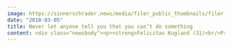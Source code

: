 ```yaml
---
image: https://sinnerschrader.news/media/filer_public_thumbnails/filer_public/e6/56/e6561f22-8de6-41c3-97db-cc2965f9aa41/700px_im_gesprach_mit_felicitas_kugland.png__480x288_q85_crop_subsampling-2_upscale.png
date: "2018-03-05"
title: Never let anyone tell you that you can’t do something
content: <div class="newsbody"><p><strong>Felicitas Kugland (31)<br/>Principal Engineer, Developer Relations</strong></p><p><strong>What do you do at SinnerSchrader?</strong><br/>On the one hand, I do a lot of community work at SinnerSchrader and, for example, I come up with new formats that can be implemented in addition to hackathons or meetings. I can also do part of my work as a curator for the JSConf EU and I am active as a team member for the CSSconf EU. I also work on a wide range of customer projects so that I don’t just become a theoretician. After all, this is the only way to find out how things actually work in implementation and to experience the struggles that a developer sometimes has. With all of this, no two days are ever the same for me and I don’t have a regular daily routine in my job.</p><p><strong>Which topic and which tool is currently the highlight for you?</strong><br/>Open source is my favourite topic at the moment. I am tidying up our SinnerSchrader open-source projects to make them more contributor-friendly and then publicise them more so that SinnerSchrader’s open-source software can become better known.<br/>My absolute favourite tool right now is Alva (digital design tool, https://meetalva.io/), which we have just developed, and an all-time favourite of mine is Patternplate (<a href="https://github.com/sinnerschrader/patternplate" target="_blank">https://github.com/sinnerschrader/patternplate</a>).</p><p><strong>What is more important, the job title, the salary or the work?</strong><br/>The work is definitely the most important thing for me! I am lucky enough to have a job I really enjoy. I like developing in my free time as well.<br/>And I want to have an impact, I want my work to make a difference and help my colleagues and the agency. Job titles aren’t important to me, because I have often noticed that a title can be just empty words, while on the other hand some people don’t have a title but are just so good at what they do.</p><p><strong>What can people learn from the world’s top developers?</strong><br/>For every developer you ask, there are other very good developers who each have their own viewpoint. The ones who are important to me are people from whom you can not only learn to develop better and progress in terms of your job, but can also learn very general things... For example, how to work better in a team or - a very important aspect - to pay attention to self-care!<br/>I used to have gurus and role models in and from the community. And then eventually when I met this or that developer I realised that they are all normal people who aren’t better at everything than me. Since then, I don’t have any role models any more. Instead, I take what I need for a job or how I want to be personally from a lot of different people. That is actually very liberating.</p><p><strong>What is the most important prerequisite for a good developer?</strong><br/>The most important thing is to be motivated and to put your motivation into practice. You should always keep developing and should value and enjoy continuous learning. You should be able to see the bigger picture and it is also essential to be willing to compromise.<br/>I always tell everyone&#58; never let anyone tell you that you can’t do something. You can learn anything if you want to and are willing to invest in it. Your age and your previous education etc. don’t matter.</p><p><strong>How can you keep up to date with the latest developments?</strong><br/>It has become established to be on Twitter and follow the relevant people there.  Read specialist articles, topics and discussions and communicate via the tools you use. Subscribe to newsletters from all areas, such as CSS weekly, JS weekly...<br/>It also helps to look around different blogs, read Medium and go to meet-ups and relevant conferences.<br/>And of course exchange experiences within the company!</p><p><strong>What about remote work?</strong><br/>If you know each other well and have already worked together successfully on a project, the connection and trust are there and remote work can then be satisfying, too.<br/>Remote work is not always easy, because a lot of information is shared in conversations with colleagues in the same room. You can take a quick look at a monitor together and solve an issue as a group, and it is simply more communicative to be with the team on site.</p><p><strong>What else do you need to stay happy?</strong><br/>Pasta!! &#58;-)</p><p><a class="news-backlink" href="/en/"><svg class="svg-ico svg-ico--arrow-left"><use xlink&#58;href="#arrow-down"></use></svg>Back to the overview</a></p></div>
---
```

